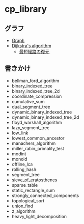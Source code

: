 # cp_library

## グラフ

* [Graph](./src/graph.rs)
* [Dijkstra's algorithm](./src/dijkstras_algorithm.rs)
  * [最短経路の復元](./src/restore_shortest_path.rs)

## 書きかけ

* bellman_ford_algorithm
* binary_indexed_tree
* binary_indexed_tree_2d
* coordinate_compression
* cumulative_sum
* dual_segment_tree
* dynamic_binary_indexed_tree
* dynamic_binary_indexed_tree_2d
* floyd_warshall_algorithm
* lazy_segment_tree
* low_link
* lowest_common_ancestor
* manachers_algorithm
* miller_rabin_primality_test
* modint
* monoid
* offline_lca
* rolling_hash
* segment_tree
* sieve_of_eratosthenes
* sparse_table
* static_rectangle_sum
* strongly_connected_components
* topological_sort
* union_find
* z_algorithm
* heavy_light_decomposition
